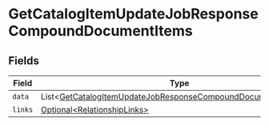 # GetCatalogItemUpdateJobResponseCompoundDocumentItems


## Fields

| Field                                                                                                                                                | Type                                                                                                                                                 | Required                                                                                                                                             | Description                                                                                                                                          |
| ---------------------------------------------------------------------------------------------------------------------------------------------------- | ---------------------------------------------------------------------------------------------------------------------------------------------------- | ---------------------------------------------------------------------------------------------------------------------------------------------------- | ---------------------------------------------------------------------------------------------------------------------------------------------------- |
| `data`                                                                                                                                               | List\<[GetCatalogItemUpdateJobResponseCompoundDocumentDataData](../../models/components/GetCatalogItemUpdateJobResponseCompoundDocumentDataData.md)> | :heavy_minus_sign:                                                                                                                                   | N/A                                                                                                                                                  |
| `links`                                                                                                                                              | [Optional\<RelationshipLinks>](../../models/components/RelationshipLinks.md)                                                                         | :heavy_minus_sign:                                                                                                                                   | N/A                                                                                                                                                  |